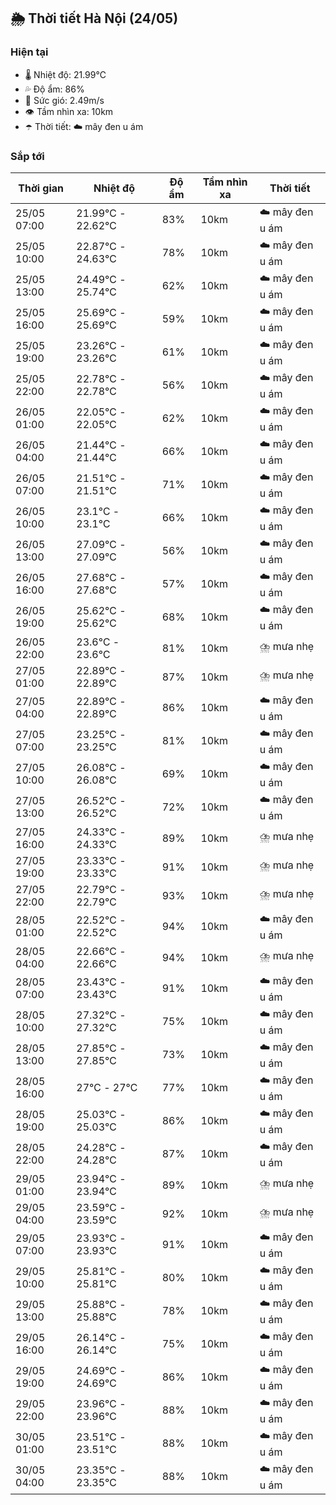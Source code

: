 ## 🌦️ Thời tiết Hà Nội (24/05)

### Hiện tại

- 🌡️ Nhiệt độ: 21.99℃
- 💦 Độ ẩm: 86%
- 💨 Sức gió: 2.49m/s
- 👁️ Tầm nhìn xa: 10km
- ☂️ Thời tiết: ☁️ mây đen u ám

### Sắp tới

| Thời gian | Nhiệt độ | Độ ẩm | Tầm nhìn xa | Thời tiết |
| --- | --- | --- | --- | --- |
| 25/05 07:00 | 21.99℃ - 22.62℃ | 83% | 10km | ☁️ mây đen u ám |
| 25/05 10:00 | 22.87℃ - 24.63℃ | 78% | 10km | ☁️ mây đen u ám |
| 25/05 13:00 | 24.49℃ - 25.74℃ | 62% | 10km | ☁️ mây đen u ám |
| 25/05 16:00 | 25.69℃ - 25.69℃ | 59% | 10km | ☁️ mây đen u ám |
| 25/05 19:00 | 23.26℃ - 23.26℃ | 61% | 10km | ☁️ mây đen u ám |
| 25/05 22:00 | 22.78℃ - 22.78℃ | 56% | 10km | ☁️ mây đen u ám |
| 26/05 01:00 | 22.05℃ - 22.05℃ | 62% | 10km | ☁️ mây đen u ám |
| 26/05 04:00 | 21.44℃ - 21.44℃ | 66% | 10km | ☁️ mây đen u ám |
| 26/05 07:00 | 21.51℃ - 21.51℃ | 71% | 10km | ☁️ mây đen u ám |
| 26/05 10:00 | 23.1℃ - 23.1℃ | 66% | 10km | ☁️ mây đen u ám |
| 26/05 13:00 | 27.09℃ - 27.09℃ | 56% | 10km | ☁️ mây đen u ám |
| 26/05 16:00 | 27.68℃ - 27.68℃ | 57% | 10km | ☁️ mây đen u ám |
| 26/05 19:00 | 25.62℃ - 25.62℃ | 68% | 10km | ☁️ mây đen u ám |
| 26/05 22:00 | 23.6℃ - 23.6℃ | 81% | 10km | ⛈️ mưa nhẹ |
| 27/05 01:00 | 22.89℃ - 22.89℃ | 87% | 10km | ⛈️ mưa nhẹ |
| 27/05 04:00 | 22.89℃ - 22.89℃ | 86% | 10km | ☁️ mây đen u ám |
| 27/05 07:00 | 23.25℃ - 23.25℃ | 81% | 10km | ☁️ mây đen u ám |
| 27/05 10:00 | 26.08℃ - 26.08℃ | 69% | 10km | ☁️ mây đen u ám |
| 27/05 13:00 | 26.52℃ - 26.52℃ | 72% | 10km | ☁️ mây đen u ám |
| 27/05 16:00 | 24.33℃ - 24.33℃ | 89% | 10km | ⛈️ mưa nhẹ |
| 27/05 19:00 | 23.33℃ - 23.33℃ | 91% | 10km | ⛈️ mưa nhẹ |
| 27/05 22:00 | 22.79℃ - 22.79℃ | 93% | 10km | ⛈️ mưa nhẹ |
| 28/05 01:00 | 22.52℃ - 22.52℃ | 94% | 10km | ☁️ mây đen u ám |
| 28/05 04:00 | 22.66℃ - 22.66℃ | 94% | 10km | ⛈️ mưa nhẹ |
| 28/05 07:00 | 23.43℃ - 23.43℃ | 91% | 10km | ☁️ mây đen u ám |
| 28/05 10:00 | 27.32℃ - 27.32℃ | 75% | 10km | ☁️ mây đen u ám |
| 28/05 13:00 | 27.85℃ - 27.85℃ | 73% | 10km | ☁️ mây đen u ám |
| 28/05 16:00 | 27℃ - 27℃ | 77% | 10km | ☁️ mây đen u ám |
| 28/05 19:00 | 25.03℃ - 25.03℃ | 86% | 10km | ☁️ mây đen u ám |
| 28/05 22:00 | 24.28℃ - 24.28℃ | 87% | 10km | ☁️ mây đen u ám |
| 29/05 01:00 | 23.94℃ - 23.94℃ | 89% | 10km | ⛈️ mưa nhẹ |
| 29/05 04:00 | 23.59℃ - 23.59℃ | 92% | 10km | ⛈️ mưa nhẹ |
| 29/05 07:00 | 23.93℃ - 23.93℃ | 91% | 10km | ☁️ mây đen u ám |
| 29/05 10:00 | 25.81℃ - 25.81℃ | 80% | 10km | ☁️ mây đen u ám |
| 29/05 13:00 | 25.88℃ - 25.88℃ | 78% | 10km | ☁️ mây đen u ám |
| 29/05 16:00 | 26.14℃ - 26.14℃ | 75% | 10km | ☁️ mây đen u ám |
| 29/05 19:00 | 24.69℃ - 24.69℃ | 86% | 10km | ☁️ mây đen u ám |
| 29/05 22:00 | 23.96℃ - 23.96℃ | 88% | 10km | ☁️ mây đen u ám |
| 30/05 01:00 | 23.51℃ - 23.51℃ | 88% | 10km | ☁️ mây đen u ám |
| 30/05 04:00 | 23.35℃ - 23.35℃ | 88% | 10km | ☁️ mây đen u ám |
